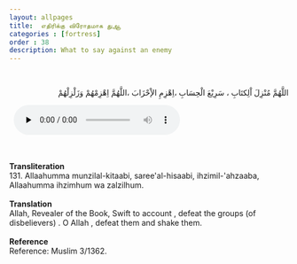 ```yaml
---
layout: allpages
title:  எதிரிக்கு விரோதமாக துஆ
categories : [fortress]
order : 38
description: What to say against an enemy
---
```

&nbsp;
<div class="arabictext" dir="RTL">

اللَّهُمَّ مُنْزِلَ اْلِكتَابِ ، سَرِيْعَ الْحِسَابِ ،اِهْزِمِ الإْحْزَابَ ،اللَّهُمَّ اِهْزِمْهُمْ وَزَلْزِلْهُمْ

</div>
&nbsp;

<audio controls  preload="none">
  <source src="{{ site.baseurl }}/audio/fortress/131.mp3" type="audio/mpeg">
Your browser does not support the audio element.
</audio>

&nbsp;
<div class="duaextra" tabindex="0">
<div><strong>Transliteration</strong></div>
<div class="extra">131. Allaahumma munzilal-kitaabi, saree'al-hisaabi, ihzimil-'ahzaaba, Allaahumma ihzimhum wa zalzilhum.</div>
</div>
&nbsp;
<div class="duaextra" tabindex="0">
<div><strong>Translation</strong></div>
<div class="extra">Allah, Revealer of the Book, Swift to account , defeat the groups (of disbelievers) . O Allah , defeat them and shake them.</div>
</div>
&nbsp;
<div class="duaextra" tabindex="0">
<div><strong>Reference</strong></div>
<div class="extra">Reference: Muslim 3/1362.</div>
</div>

